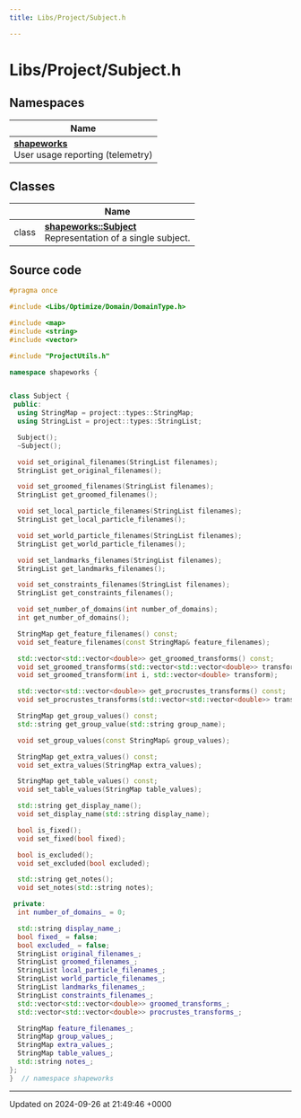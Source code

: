 ```yaml
---
title: Libs/Project/Subject.h

---
```


# Libs/Project/Subject.h



## Namespaces

| Name           |
| -------------- |
| **[shapeworks](../Namespaces/namespaceshapeworks.md)** <br>User usage reporting (telemetry)  |

## Classes

|                | Name           |
| -------------- | -------------- |
| class | **[shapeworks::Subject](../Classes/classshapeworks_1_1Subject.md)** <br>Representation of a single subject.  |




## Source code

```cpp
#pragma once

#include <Libs/Optimize/Domain/DomainType.h>

#include <map>
#include <string>
#include <vector>

#include "ProjectUtils.h"

namespace shapeworks {


class Subject {
 public:
  using StringMap = project::types::StringMap;
  using StringList = project::types::StringList;

  Subject();
  ~Subject();

  void set_original_filenames(StringList filenames);
  StringList get_original_filenames();

  void set_groomed_filenames(StringList filenames);
  StringList get_groomed_filenames();

  void set_local_particle_filenames(StringList filenames);
  StringList get_local_particle_filenames();

  void set_world_particle_filenames(StringList filenames);
  StringList get_world_particle_filenames();

  void set_landmarks_filenames(StringList filenames);
  StringList get_landmarks_filenames();

  void set_constraints_filenames(StringList filenames);
  StringList get_constraints_filenames();

  void set_number_of_domains(int number_of_domains);
  int get_number_of_domains();

  StringMap get_feature_filenames() const;
  void set_feature_filenames(const StringMap& feature_filenames);

  std::vector<std::vector<double>> get_groomed_transforms() const;
  void set_groomed_transforms(std::vector<std::vector<double>> transforms);
  void set_groomed_transform(int i, std::vector<double> transform);

  std::vector<std::vector<double>> get_procrustes_transforms() const;
  void set_procrustes_transforms(std::vector<std::vector<double>> transforms);

  StringMap get_group_values() const;
  std::string get_group_value(std::string group_name);

  void set_group_values(const StringMap& group_values);

  StringMap get_extra_values() const;
  void set_extra_values(StringMap extra_values);

  StringMap get_table_values() const;
  void set_table_values(StringMap table_values);

  std::string get_display_name();
  void set_display_name(std::string display_name);

  bool is_fixed();
  void set_fixed(bool fixed);

  bool is_excluded();
  void set_excluded(bool excluded);

  std::string get_notes();
  void set_notes(std::string notes);

 private:
  int number_of_domains_ = 0;

  std::string display_name_;
  bool fixed_ = false;
  bool excluded_ = false;
  StringList original_filenames_;
  StringList groomed_filenames_;
  StringList local_particle_filenames_;
  StringList world_particle_filenames_;
  StringList landmarks_filenames_;
  StringList constraints_filenames_;
  std::vector<std::vector<double>> groomed_transforms_;
  std::vector<std::vector<double>> procrustes_transforms_;

  StringMap feature_filenames_;
  StringMap group_values_;
  StringMap extra_values_;
  StringMap table_values_;
  std::string notes_;
};
}  // namespace shapeworks
```


-------------------------------

Updated on 2024-09-26 at 21:49:46 +0000
